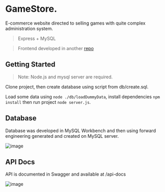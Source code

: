 # GameStore.

E-commerce website directed to selling games with quite complex administration system. 

> Express + MySQL

> Frontend developed in another [repo](https://github.com/Matt444/GameStore--frontend)

## Getting Started

> Note: Node.js and mysql server are required.

Clone project, then create database using script from db/create.sql.

Load some data using `node ./db/loadDummyData`, install dependencies `npm install` then run project `node server.js`.

## Database

Database was developed in MySQL Workbench and then using forward engineering generated and created on MySQL server.

![image](https://user-images.githubusercontent.com/64275057/111549116-f2d98180-877b-11eb-9771-09d422ecc7d9.png)

## API Docs

API is documented in Swagger and available at /api-docs

![image](https://user-images.githubusercontent.com/64275057/111548787-8494bf00-877b-11eb-86dc-976c981609cc.png)
